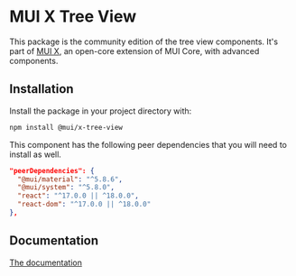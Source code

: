 # MUI X Tree View

This package is the community edition of the tree view components.
It's part of [MUI X](https://mui.com/x/), an open-core extension of MUI Core, with advanced components.

## Installation

Install the package in your project directory with:

```bash
npm install @mui/x-tree-view
```

This component has the following peer dependencies that you will need to install as well.

```json
"peerDependencies": {
  "@mui/material": "^5.8.6",
  "@mui/system": "^5.8.0",
  "react": "^17.0.0 || ^18.0.0",
  "react-dom": "^17.0.0 || ^18.0.0"
},
```

## Documentation

[The documentation](https://mui.com/x/react-tree-view/)
